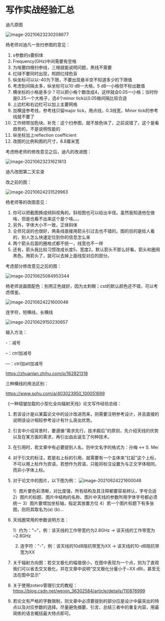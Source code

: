# 写作实战经验汇总

迪凡原图

![image-20210623230208677](写作实战经验汇总.assets/image-20210623230208677.png)

杨老师对迪凡一张扫参图的意见：

1. s参数的s要斜体
2. Frequency(GHz)中间需要有空格
3. 为啥要四根扫参线，三根就能说明问题，黑线不需要
4. 红绿不要同时出现，照顾红绿色盲
5. 纵坐标可以以-40为下限，不要出现悬半空不知道多少的下限值
6. 考虑到间隔太多，纵坐标可以10 dB一大格，5 dB一小格但不标出数值
7. 横坐标的小格是多少？可以把小格个数改成4，这样就会0.05一小格；当时你是0.25一个大格子，选4个minor tick以0.05做间隔比较合适
8. 上边栏和右边栏可以加上主要网格
9. 加横竖参考线，参考线只留major tick，用点线，0.3线宽，Minor tick的参考线就不要了
10. 工作频带加色块。补充：这个扫参图，就不放色块了，之前说错了，这个是看趋势的，不是说明性能的
11. 纵坐标加上reflection coefficient
12. 改图的比例和图的尺寸，8.8厘米宽

考虑杨老师的修改意见之后，迪凡的改进图：

![image-20210623231621813](写作实战经验汇总.assets/image-20210623231621813.png)

迪凡改图第二天实录

改之前的图：

![image-20210624231529963](写作实战经验汇总.assets/image-20210624231529963.png)

杨老师等的改图意见：

1. 你可以把截图换成倾斜视角的。斜视图也可以给出半径。虽然我知道他在做啥，但是也看不出来这个是个啥。。。
2. 另外，字体大小不一致，正体斜体
3. 仝师兄说的也很好，两条线直接用箭头引过去也不错的。图的目的是给人看的，别人怎么快速定位到你的信息怎么来
4. 两个箭头后面的圈格式都不统一，线宽也不一样
5. 还有，箭头我比较习惯改成长度5，宽度2。默认箭头不那么好看。箭头和圈用黑色。用箭头了，就可以去掉上面线型对应的部分。

考虑部分修改意见之后的图：

![image-20210625084953344](写作实战经验汇总.assets/image-20210625084953344.png)

杨老师说画图配色：别用正色就好，因为太刺眼；cst的默认颜色还不错，可以考虑借鉴。

![image-20210624221600046](写作实战经验汇总.assets/image-20210624221600046.png)

连字符，短横线，长横线

![image-20210629150230657](写作实战经验汇总.assets/image-20210629150230657.png)

输入方法：

-：减号

–：ctrl加减号

—：ctrl加alt加减号

https://zhuanlan.zhihu.com/p/162821318

三种横线的用法区别：

https://www.sohu.com/a/403023950_100051699


《一种褶皱加载的小型化全向辐射天线》论文写作经验总结：

1. 若该设计是以某篇论文中的设计改进而来，则需要注明参考设计，并且直接的说明该设计相较参考设计有什么突出优势。
2. 引言中介绍背景时，要遵循“需求先行，技术殿后”的原则，先介绍天线的优势以及在某方面的需求，再引出由此诞生了何种技术。
3. 在引用时，若文章中有必要提到人名，则中文名字的格式为：孙梅 <-> S. Mei
4. 对于引文的标注，若是右上标的引用，就需要有一个主体来“扛起”这个上标，不可以用上标作为宾语，若想作为宾语，只能将标注设置为与正文字体相同，而非小字体上标。
5. 对于论文中的图片，以下图为例：
![image-20210624221600046](写作实战经验汇总.assets/202107100942.png)

    1）图片要色彩清晰，对比度强，所有结构及其注释都要容易辨认，字号合适
    2）图片的标题、图片中结构的名称、图片中天线的参数所用字体字号都必须统一
    3）图片要增加坐标轴，指定其放置方位
    4）若一个图片标题下有多张图，则将其取名为(a) (b)...
6. 天线圈常用的参数说明方法：

    1）约为："\~"，例：该天线的工作带宽约为2.8GHz -> 该天线的工作带宽为~2.8GHz

    2) 连字符："-"，例：该天线的10dB阻抗带宽为XX -> 该天线的10-dB阻抗带宽为XX
7. 关于辐射方向图：若交叉极化的幅值很小，在图中表现为一个点，则为了直观我们可以省去交叉极化，并在文章中说明“交叉极化分量小于−XX dBi，甚至无法在图中显示”
8. 关于使用zotero管理引文的教程：https://blog.csdn.net/weixin_36302584/article/details/110876999
9. 若论文有严格的字数限制，则文章中必须要提到的部分应是设计中最突出的特点以及对应参数的选择。尽量避免摘要、引言、总结三者中的重复内容，用最简练的语言概括最大特点即可。